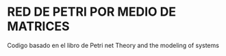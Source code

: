 # RED DE PETRI POR MEDIO DE MATRICES



Codigo basado en el libro de  Petri net Theory and the modeling of systems
